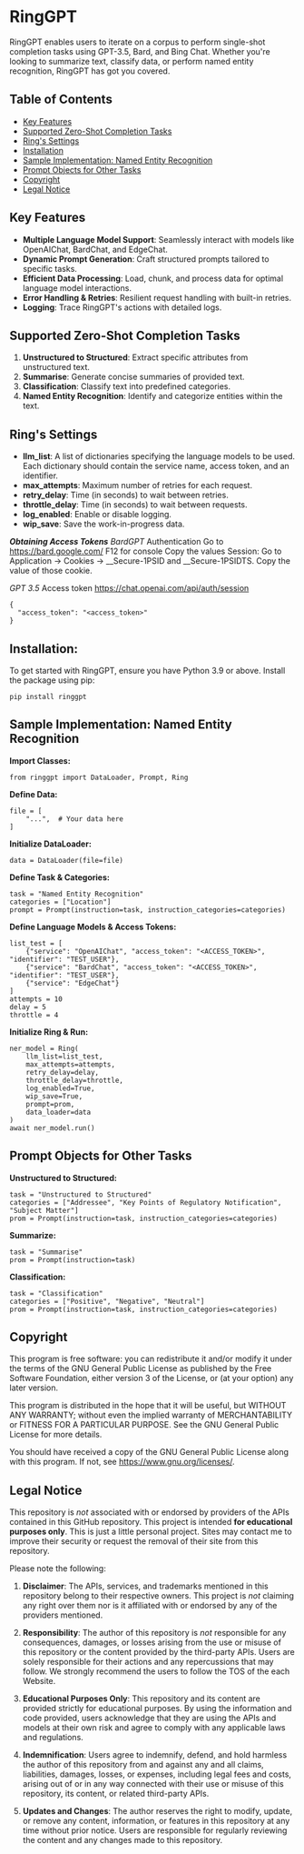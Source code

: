 # RingGPT

RingGPT enables users to iterate on a corpus to perform single-shot completion tasks using GPT-3.5, Bard, and Bing Chat. Whether you're looking to summarize text, classify data, or perform named entity recognition, RingGPT has got you covered.

## Table of Contents
- [Key Features](#key-features)
- [Supported Zero-Shot Completion Tasks](#supported-zero-shot-completion-tasks)
- [Ring's Settings](#rings-settings)
- [Installation](#installation)
- [Sample Implementation: Named Entity Recognition](#sample-implementation-named-entity-recognition)
- [Prompt Objects for Other Tasks](#prompt-objects-for-other-tasks)
- [Copyright](#copyright)
- [Legal Notice](#legal-notice)

## Key Features

- **Multiple Language Model Support**: Seamlessly interact with models like OpenAIChat, BardChat, and EdgeChat.
- **Dynamic Prompt Generation**: Craft structured prompts tailored to specific tasks.
- **Efficient Data Processing**: Load, chunk, and process data for optimal language model interactions.
- **Error Handling & Retries**: Resilient request handling with built-in retries.
- **Logging**: Trace RingGPT's actions with detailed logs.

## Supported Zero-Shot Completion Tasks

1. **Unstructured to Structured**: Extract specific attributes from unstructured text.
2. **Summarise**: Generate concise summaries of provided text.
3. **Classification**: Classify text into predefined categories.
4. **Named Entity Recognition**: Identify and categorize entities within the text.

## Ring's Settings

- **llm_list**: A list of dictionaries specifying the language models to be used. Each dictionary should contain the service name, access token, and an identifier.
- **max_attempts**: Maximum number of retries for each request.
- **retry_delay**: Time (in seconds) to wait between retries.
- **throttle_delay**: Time (in seconds) to wait between requests.
- **log_enabled**: Enable or disable logging.
- **wip_save**: Save the work-in-progress data.

**_Obtaining Access Tokens_**
_BardGPT_
  Authentication
  Go to https://bard.google.com/
  F12 for console
  Copy the values
  Session: Go to Application → Cookies → __Secure-1PSID and __Secure-1PSIDTS. Copy the value of those cookie.

_GPT 3.5_
  Access token
  https://chat.openai.com/api/auth/session
  ```
  {
    "access_token": "<access_token>"
  }
  ```

## Installation:
To get started with RingGPT, ensure you have Python 3.9 or above. Install the package using pip:

```
pip install ringgpt
```

## Sample Implementation: Named Entity Recognition
**Import Classes:**
```
from ringgpt import DataLoader, Prompt, Ring
```

**Define Data:**
```
file = [
    "...",  # Your data here
]
```

**Initialize DataLoader:**
```
data = DataLoader(file=file)
```

**Define Task & Categories:**
```
task = "Named Entity Recognition"
categories = ["Location"]
prompt = Prompt(instruction=task, instruction_categories=categories)
```

**Define Language Models & Access Tokens:**
```
list_test = [
    {"service": "OpenAIChat", "access_token": "<ACCESS_TOKEN>", "identifier": "TEST_USER"},
    {"service": "BardChat", "access_token": "<ACCESS_TOKEN>", "identifier": "TEST_USER"},
    {"service": "EdgeChat"}
]
attempts = 10
delay = 5
throttle = 4
```

**Initialize Ring & Run:**
```
ner_model = Ring(
    llm_list=list_test,
    max_attempts=attempts,
    retry_delay=delay,
    throttle_delay=throttle,
    log_enabled=True,
    wip_save=True,
    prompt=prom,
    data_loader=data
)
await ner_model.run()
```

## Prompt Objects for Other Tasks
**Unstructured to Structured:**
```
task = "Unstructured to Structured"
categories = ["Addressee", "Key Points of Regulatory Notification", "Subject Matter"]
prom = Prompt(instruction=task, instruction_categories=categories)
```

**Summarize:**
```
task = "Summarise"
prom = Prompt(instruction=task)
```

**Classification:**
```
task = "Classification"
categories = ["Positive", "Negative", "Neutral"]
prom = Prompt(instruction=task, instruction_categories=categories)
```

## Copyright
This program is free software: you can redistribute it and/or modify
it under the terms of the GNU General Public License as published by
the Free Software Foundation, either version 3 of the License, or
(at your option) any later version.

This program is distributed in the hope that it will be useful,
but WITHOUT ANY WARRANTY; without even the implied warranty of
MERCHANTABILITY or FITNESS FOR A PARTICULAR PURPOSE.  See the
GNU General Public License for more details.

You should have received a copy of the GNU General Public License
along with this program.  If not, see <https://www.gnu.org/licenses/>.

## Legal Notice

This repository is _not_ associated with or endorsed by providers of the APIs contained in this GitHub repository. This project is intended **for educational purposes only**. This is just a little personal project. Sites may contact me to improve their security or request the removal of their site from this repository.

Please note the following:

1. **Disclaimer**: The APIs, services, and trademarks mentioned in this repository belong to their respective owners. This project is _not_ claiming any right over them nor is it affiliated with or endorsed by any of the providers mentioned.

2. **Responsibility**: The author of this repository is _not_ responsible for any consequences, damages, or losses arising from the use or misuse of this repository or the content provided by the third-party APIs. Users are solely responsible for their actions and any repercussions that may follow. We strongly recommend the users to follow the TOS of the each Website.

3. **Educational Purposes Only**: This repository and its content are provided strictly for educational purposes. By using the information and code provided, users acknowledge that they are using the APIs and models at their own risk and agree to comply with any applicable laws and regulations.

4. **Indemnification**: Users agree to indemnify, defend, and hold harmless the author of this repository from and against any and all claims, liabilities, damages, losses, or expenses, including legal fees and costs, arising out of or in any way connected with their use or misuse of this repository, its content, or related third-party APIs.

5. **Updates and Changes**: The author reserves the right to modify, update, or remove any content, information, or features in this repository at any time without prior notice. Users are responsible for regularly reviewing the content and any changes made to this repository.
